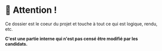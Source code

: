 # 🚧 Attention !

Ce dossier est le coeur du projet et touche à tout ce qui est logique, rendu, etc.

**C'est une partie interne qui n'est pas censé être modifié par les candidats.**
